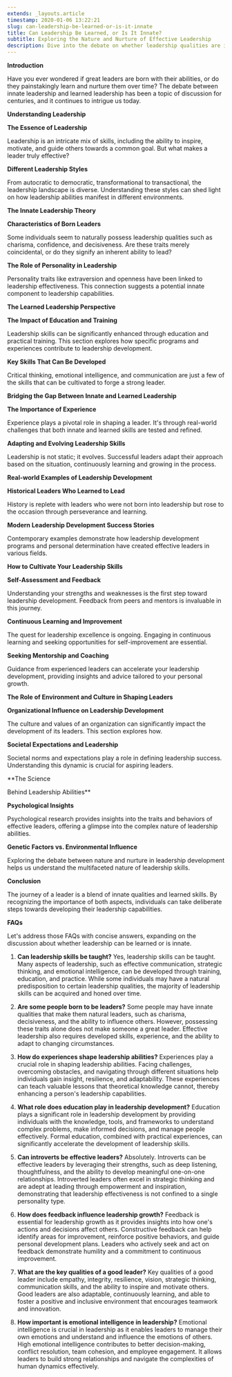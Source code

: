 ```yaml
---
extends: _layouts.article
timestamp: 2020-01-06 13:22:21
slug: can-leadership-be-learned-or-is-it-innate
title: Can Leadership Be Learned, or Is It Innate?
subtitle: Exploring the Nature and Nurture of Effective Leadership
description: Dive into the debate on whether leadership qualities are innate or can be developed through learning and experience. Discover key insights and strategies to cultivate your leadership potential.
---
```


**Introduction**

Have you ever wondered if great leaders are born with their abilities, or do they painstakingly learn and nurture them over time? The debate between innate leadership and learned leadership has been a topic of discussion for centuries, and it continues to intrigue us today.

**Understanding Leadership**

**The Essence of Leadership**

Leadership is an intricate mix of skills, including the ability to inspire, motivate, and guide others towards a common goal. But what makes a leader truly effective?

**Different Leadership Styles**

From autocratic to democratic, transformational to transactional, the leadership landscape is diverse. Understanding these styles can shed light on how leadership abilities manifest in different environments.

**The Innate Leadership Theory**

**Characteristics of Born Leaders**

Some individuals seem to naturally possess leadership qualities such as charisma, confidence, and decisiveness. Are these traits merely coincidental, or do they signify an inherent ability to lead?

**The Role of Personality in Leadership**

Personality traits like extraversion and openness have been linked to leadership effectiveness. This connection suggests a potential innate component to leadership capabilities.

**The Learned Leadership Perspective**

**The Impact of Education and Training**

Leadership skills can be significantly enhanced through education and practical training. This section explores how specific programs and experiences contribute to leadership development.

**Key Skills That Can Be Developed**

Critical thinking, emotional intelligence, and communication are just a few of the skills that can be cultivated to forge a strong leader.

**Bridging the Gap Between Innate and Learned Leadership**

**The Importance of Experience**

Experience plays a pivotal role in shaping a leader. It's through real-world challenges that both innate and learned skills are tested and refined.

**Adapting and Evolving Leadership Skills**

Leadership is not static; it evolves. Successful leaders adapt their approach based on the situation, continuously learning and growing in the process.

**Real-world Examples of Leadership Development**

**Historical Leaders Who Learned to Lead**

History is replete with leaders who were not born into leadership but rose to the occasion through perseverance and learning.

**Modern Leadership Development Success Stories**

Contemporary examples demonstrate how leadership development programs and personal determination have created effective leaders in various fields.

**How to Cultivate Your Leadership Skills**

**Self-Assessment and Feedback**

Understanding your strengths and weaknesses is the first step toward leadership development. Feedback from peers and mentors is invaluable in this journey.

**Continuous Learning and Improvement**

The quest for leadership excellence is ongoing. Engaging in continuous learning and seeking opportunities for self-improvement are essential.

**Seeking Mentorship and Coaching**

Guidance from experienced leaders can accelerate your leadership development, providing insights and advice tailored to your personal growth.

**The Role of Environment and Culture in Shaping Leaders**

**Organizational Influence on Leadership Development**

The culture and values of an organization can significantly impact the development of its leaders. This section explores how.

**Societal Expectations and Leadership**

Societal norms and expectations play a role in defining leadership success. Understanding this dynamic is crucial for aspiring leaders.

**The Science

 Behind Leadership Abilities**

**Psychological Insights**

Psychological research provides insights into the traits and behaviors of effective leaders, offering a glimpse into the complex nature of leadership abilities.

**Genetic Factors vs. Environmental Influence**

Exploring the debate between nature and nurture in leadership development helps us understand the multifaceted nature of leadership skills.

**Conclusion**

The journey of a leader is a blend of innate qualities and learned skills. By recognizing the importance of both aspects, individuals can take deliberate steps towards developing their leadership capabilities.

**FAQs**

Let's address those FAQs with concise answers, expanding on the discussion about whether leadership can be learned or is innate.

1. **Can leadership skills be taught?**
   Yes, leadership skills can be taught. Many aspects of leadership, such as effective communication, strategic thinking, and emotional intelligence, can be developed through training, education, and practice. While some individuals may have a natural predisposition to certain leadership qualities, the majority of leadership skills can be acquired and honed over time.

2. **Are some people born to be leaders?**
   Some people may have innate qualities that make them natural leaders, such as charisma, decisiveness, and the ability to influence others. However, possessing these traits alone does not make someone a great leader. Effective leadership also requires developed skills, experience, and the ability to adapt to changing circumstances.

3. **How do experiences shape leadership abilities?**
   Experiences play a crucial role in shaping leadership abilities. Facing challenges, overcoming obstacles, and navigating through different situations help individuals gain insight, resilience, and adaptability. These experiences can teach valuable lessons that theoretical knowledge cannot, thereby enhancing a person's leadership capabilities.

4. **What role does education play in leadership development?**
   Education plays a significant role in leadership development by providing individuals with the knowledge, tools, and frameworks to understand complex problems, make informed decisions, and manage people effectively. Formal education, combined with practical experiences, can significantly accelerate the development of leadership skills.

5. **Can introverts be effective leaders?**
   Absolutely. Introverts can be effective leaders by leveraging their strengths, such as deep listening, thoughtfulness, and the ability to develop meaningful one-on-one relationships. Introverted leaders often excel in strategic thinking and are adept at leading through empowerment and inspiration, demonstrating that leadership effectiveness is not confined to a single personality type.

6. **How does feedback influence leadership growth?**
   Feedback is essential for leadership growth as it provides insights into how one's actions and decisions affect others. Constructive feedback can help identify areas for improvement, reinforce positive behaviors, and guide personal development plans. Leaders who actively seek and act on feedback demonstrate humility and a commitment to continuous improvement.

7. **What are the key qualities of a good leader?**
   Key qualities of a good leader include empathy, integrity, resilience, vision, strategic thinking, communication skills, and the ability to inspire and motivate others. Good leaders are also adaptable, continuously learning, and able to foster a positive and inclusive environment that encourages teamwork and innovation.

8. **How important is emotional intelligence in leadership?**
   Emotional intelligence is crucial in leadership as it enables leaders to manage their own emotions and understand and influence the emotions of others. High emotional intelligence contributes to better decision-making, conflict resolution, team cohesion, and employee engagement. It allows leaders to build strong relationships and navigate the complexities of human dynamics effectively.

